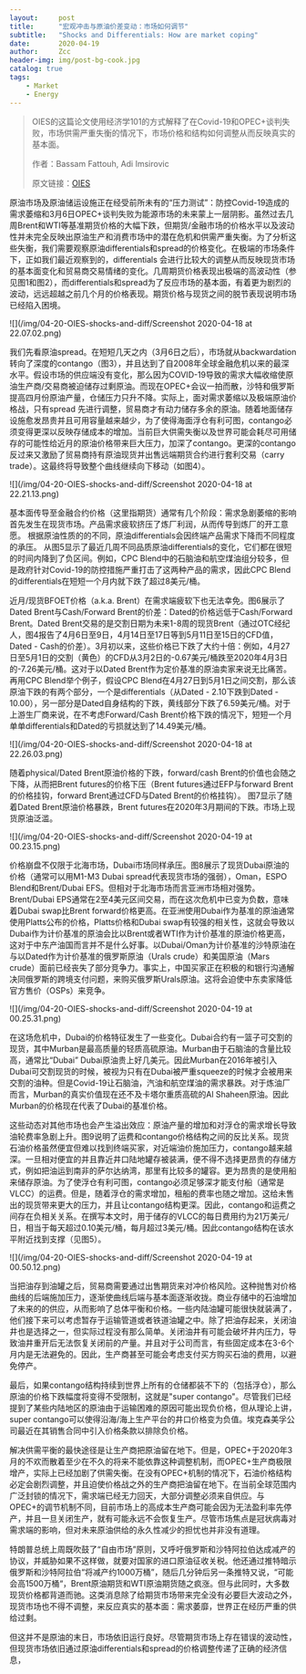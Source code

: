 ```yaml
---
layout:     post
title:      "宏观冲击与原油价差变动：市场如何调节"
subtitle:   "Shocks and Differentials: How are market coping"
date:       2020-04-19
author:     Zcc
header-img: img/post-bg-cook.jpg
catalog: true
tags:
    - Market
    - Energy
---
```



> OIES的这篇论文使用经济学101的方式解释了在Covid-19和OPEC+谈判失败，市场供需严重失衡的情况下，市场价格和结构如何调整从而反映真实的基本面。
>
> 作者：Bassam Fattouh, Adi Imsirovic	
>
> 原文链接：[OIES](https://www.oxfordenergy.org/publications/shocks-and-differentials-how-are-the-oil-markets-coping/?v=0f177369a3b7)

原油市场及原油储运设施正在经受前所未有的“压力测试”：防控Covid-19造成的需求萎缩和3月6日OPEC+谈判失败为能源市场的未来蒙上一层阴影。虽然过去几周Brent和WTI等基准期货价格的大幅下跌，但期货/金融市场的价格水平以及波动性并未完全反映出原油生产和消费市场中的潜在危机和供需严重失衡。为了分析这些失衡，我们需要观察原油differentials和spread的价格变化。在极端的市场条件下，正如我们最近观察到的，differentials 会进行比较大的调整从而反映现货市场的基本面变化和贸易商交易情绪的变化。几周期货价格表现出极端的高波动性（参见图1和图2），而differentials和spread为了反应市场的基本面，有着更为剧烈的波动，远远超越之前几个月的价格表现。期货价格与现货之间的脱节表现说明市场已经陷入困境。

![](/img/04-20-OIES-shocks-and-diff/Screenshot 2020-04-18 at 22.07.02.png)

我们先看原油spread。在短短几天之内（3月6日之后），市场就从backwardation转向了深度的contango（图3），并且达到了自2008年全球金融危机以来的最深水平。假设市场的供应端没有变化，那么因为COVID-19导致的需求大幅收缩使原油生产商/交易商被迫储存过剩原油。而现在OPEC+会议一拍而散，沙特和俄罗斯提高四月份原油产量，仓储压力只升不降。实际上，面对需求萎缩以及极端原油价格战，只有spread 先进行调整，贸易商才有动力储存多余的原油。随着地面储存设施愈发昂贵并且可用容量越来越少，为了使得海面浮仓有利可图，contango必须变得更深以反映存储成本的增加。当前巨大供需失衡以及世界可能会耗尽可用储存的可能性给近月的原油价格带来巨大压力，加深了contango。更深的contango反过来又激励了贸易商持有原油现货并出售远端期货合约进行套利交易（carry trade）。这最终将导致整个曲线继续向下移动（如图4）。

![](/img/04-20-OIES-shocks-and-diff/Screenshot 2020-04-18 at 22.21.13.png)

基本面传导至金融合约价格（这里指期货）通常有几个阶段：需求急剧萎缩的影响首先发生在现货市场。产品需求疲软挤压了炼厂利润，从而传导到炼厂的开工意愿。 根据原油性质的的不同，原油differentials会因终端产品需求下降而不同程度的承压。 从图5显示了最近几周不同品质原油differentials的变化，它们都在很短的时间内降到了负区间。例如，CPC Blend中的石脑油和航空煤油组分较多，但是政府针对Covid-19的防控措施严重打击了这两种产品的需求，因此CPC Blend的differentials在短短一个月内就下跌了超过8美元/桶。

近月/现货BFOET价格（a.k.a. Brent）在需求端疲软下也无法幸免。图6展示了Dated Brent与Cash/Forward Brent的价差：Dated的价格远低于Cash/Forward Brent。Dated Brent交易的是交割日期为未来1-8周的现货Brent（通过OTC经纪人，图4报告了4月6日至9日，4月14日至17日等到5月11日至15日的CFD值，Dated - Cash的价差）。3月初以来，这些价格已下跌了大约十倍：例如，4月27日至5月1日的交割（黄色）的CFD从3月2日的-0.67美元/桶跌至2020年4月3日的-7.26美元/桶。这对于以Dated Brent作为定价基准的原油卖家来说无比痛苦。再用CPC Blend举个例子，假设CPC Blend在4月27日到5月1日之间交割，那么该原油下跌的有两个部分，一个是differentials（从Dated - 2.10下跌到Dated - 10.00），另一部分是Dated自身结构的下跌，黄线部分下跌了6.59美元/桶。对于上游生厂商来说，在不考虑Forward/Cash Brent价格下跌的情况下，短短一个月单单differentials和Dated的亏损就达到了14.49美元/桶。

![](/img/04-20-OIES-shocks-and-diff/Screenshot 2020-04-18 at 22.26.03.png)

随着physical/Dated Brent原油价格的下跌，forward/cash Brent的价值也会随之下降，从而把Brent futures的价格下压（Brent futures通过EFP与forward Brent的价格挂钩，forward Brent通过CFD与Dated Brent的价格挂钩）。 图7显示了随着Dated Brent原油价格暴跌，Brent futures在2020年3月期间的下跌。市场上现货原油泛滥。

![](/img/04-20-OIES-shocks-and-diff/Screenshot 2020-04-19 at 00.23.15.png)

价格崩盘不仅限于北海市场，Dubai市场同样承压。图8展示了现货Dubai原油的价格（通常可以用M1-M3 Dubai spread代表现货市场的强弱），Oman，ESPO Blend和Brent/Dubai EFS。但相对于北海市场而言亚洲市场相对强势。Brent/Dubai EPS通常在2至4美元区间交易，而在这次危机中已变为负数，意味着Dubai swap比Brent forward价格更高。在亚洲使用Dubai作为基准的原油通常使用Platts公布的价格，Platts价格和Dubai swap有较强的相关性，这就会导致以Dubai作为计价基准的原油会比以Brent或者WTI作为计价基准的原油价格更高，这对于中东产油国而言并不是什么好事。以Dubai/Oman为计价基准的沙特原油在与以Dated作为计价基准的俄罗斯原油（Urals crude）和美国原油（Mars crude）面前已经丧失了部分竞争力。事实上，中国买家正在积极的和银行沟通解决同俄罗斯的跨境支付问题，来购买俄罗斯Urals原油。这将会迫使中东卖家降低官方售价（OSPs）来竞争。

![](/img/04-20-OIES-shocks-and-diff/Screenshot 2020-04-19 at 00.25.31.png)

在这场危机中，Dubai的价格特征发生了一些变化。Dubai合约有一篮子可交割的现货，其中Murban是最高质量的轻质高硫原油。Murban由于石脑油的含量比较高，通常比“Dubai” Dubai原油贵上好几美元。因此Murban在2016年被引入Dubai可交割现货的时候，被视为只有在Dubai被严重squeeze的时候才会被用来交割的油种。但是Covid-19让石脑油，汽油和航空煤油的需求暴跌。对于炼油厂而言，Murban的真实价值现在还不及卡塔尔重质高硫的Al Shaheen原油。因此Murban的价格现在代表了Dubai的基准价格。

这些动态对其他市场也会产生溢出效应：原油产量的增加和对浮仓的需求增长导致油轮费率急剧上升。图9说明了运费和contango价格结构之间的反比关系。现货石油价格虽然便宜但难以找到终端买家，对近端油价施加压力，contango越来越深。一旦相对便宜的并且靠近井口陆地罐存被装满，便不得不选择更昂贵的存储方式，例如把油运到南非的萨尔达纳湾，那里有比较多的罐容。更为昂贵的是使用船来储存原油。为了使浮仓有利可图，contango必须足够深才能支付船（通常是VLCC）的运费。但是，随着浮仓的需求增加，租船的费率也随之增加。这给未售出的现货带来更大的压力，并且让contango结构更深。因此，contango和运费之间存在负相关关系。在撰写本文时，用于储存的VLCC的每日费用约为21万美元/日，相当于每天超过0.10美元/桶，每月超过3美元/桶。因此contango结构在该水平附近找到支撑（见图5）。

![](/img/04-20-OIES-shocks-and-diff/Screenshot 2020-04-19 at 00.50.12.png)

当把油存到油罐之后，贸易商需要通过出售期货来对冲价格风险。这种抛售对价格曲线的后端施加压力，逐渐使曲线后端与基本面逐渐收拢。商业存储中的石油增加了未来的的供应，从而影响了总体平衡和价格。一些内陆油罐可能很快就装满了，他们接下来可以考虑暂存于运输管道或者铁道油罐之中。除了把油存起来，关闭油井也是选择之一，但实际过程没有那么简单。关闭油井有可能会破坏井内压力，导致油井重开后无法恢复关闭前的产量。并且对于公司而言，有些固定成本在3-6个月内是无法避免的。因此，生产商甚至可能会考虑支付买方购买石油的费用，以避免停产。

最后，如果contango结构持续到世界上所有的仓储都装不下的（包括浮仓），那么原油的价格下跌幅度将变得不受限制，这就是"super contango"。尽管我们已经提到了某些内陆地区的原油由于运输困难的原因可能出现负价格，但从理论上讲，super contango可以使得沿海/海上生产平台的井口价格变为负值。埃克森美孚公司最近在其销售合同中引入价格条款以排除负价格。

解决供需平衡的最快途径是让生产商把原油留在地下。但是，OPEC+于2020年3月的不欢而散着至少在不久的将来不能依靠这种调整机制，而OPEC+生产商极限增产，实际上已经加剧了供需失衡。在没有OPEC+机制的情况下，石油价格结构必定会剧烈调整，并且迫使价格战之外的生产商把油留在地下。在当前全球范围内广泛封锁的情况下，需求端已经无力回天，大部分调整必须来自供应。与OPEC+的调节机制不同，目前市场上的高成本生产商可能会因为无法盈利率先停产，并且一旦关闭生产，就有可能永远不会恢复生产。尽管市场焦点是冠状病毒对需求端的影响，但对未来原油供给的永久性减少的担忧也并非没有道理。

特朗普总统上周既吹鼓了“自由市场”原则，又呼吁俄罗斯和沙特阿拉伯达成减产的协议，并威胁如果不这样做，就要对国家的进口原油征收关税。他还通过推特暗示俄罗斯和沙特阿拉伯“将减产约1000万桶”，随后几分钟后另一条推特又说，“可能会高1500万桶“，Brent原油期货和WTI原油期货随之疯涨。但与此同时，大多数现货价格都背道而驰。这类消息除了给期货市场带来完全没有必要巨大波动之外，现货市场也不得不调整，来反应真实的基本面：需求萎靡，世界正在经历严重的供给过剩。

但这并不是原油的末日，市场依旧运行良好。尽管期货市场上存在错误的波动性，但现货市场依旧通过原油differentials和spread的价格调整传递了正确的经济信息，
